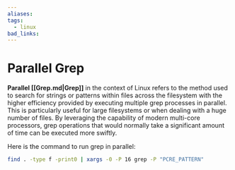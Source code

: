```yaml
---
aliases:
tags:
  - linux
bad_links:
---
```

# Parallel Grep

**Parallel [[Grep.md|Grep]]** in the context of Linux refers to the method used to search for strings or patterns within files across the filesystem with the higher efficiency provided by executing multiple grep processes in parallel. This is particularly useful for large filesystems or when dealing with a huge number of files. By leveraging the capability of modern multi-core processors, grep operations that would normally take a significant amount of time can be executed more swiftly.

Here is the command to run grep in parallel:

```bash
find . -type f -print0 | xargs -0 -P 16 grep -P "PCRE_PATTERN"
```

